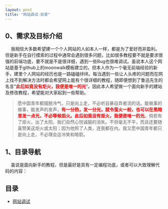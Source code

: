 ```yaml
---
layout: post
title: "网站调试-目录"
---
```


## 0、需求及目标介绍

&emsp; 我相信大多数希望建一个个人网站的人如本人一样，都是为了爱好而非盈利。但是新手在自行摸索的过程中通常会遇到很多问题，比如很多教程要不就是要求很强的前端功底，要不就是不是很详细，遇到一些Bug也很难调试。虽说本人这个网站是基于github上的moonwalk模板建立的，但本人作为一个毫无前端经验的新手，建里个人网站的经历也是一路磕磕绊绊。每当遇到一些让人头疼的问题而在网上找不到解决方法时都会希望网上能有个很详细的教程，随即便想到了鲁迅先生的名言“<strong style="color: red;">此后如竟没有炬火，我便是唯一的光</strong>”。因此本人希望做一个面向新手的建站及修改教程，希望能对大家起到一些帮助。

> 愿中国青年都摆脱冷气，只是向上走，不必听自暴自弃者流的话。能做事的做事，能发声的发声，<strong style="color: red;">有一分热，发一分光，就令萤火一般，也可以在黑暗里发一点光，不必等候炬火。此后如竟没有炬火，我便是唯一的光</strong>。倘若有了炬火，出了太阳，我们自然心悦诚服的消失。不但毫无不平，而且还要随喜赞美这炬火或太阳；因为他照了人类，连我都在内。我又愿中国青年都只是向上走，不必理会这冷笑和暗箭。


## 1、目录导航

&emsp; 虽说是面向新手的教程，但是最好是具有一定编程功底，或者可以大致理解代码的内容：

## 目录
- [网站调试](https://huaaorain.github.io/网站调试-代码行间距调试)